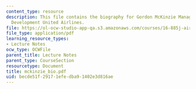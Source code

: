 ```yaml
---
content_type: resource
description: This file contains the biography for Gordon McKinzie Manager, New Aircraft
  Development United Airlines.
file: https://ol-ocw-studio-app-qa.s3.amazonaws.com/courses/16-885j-aircraft-systems-engineering-fall-2004/becde51f29171efedba91402e3d816ae_mckinzie_bio.pdf
file_type: application/pdf
learning_resource_types:
- Lecture Notes
ocw_type: OCWFile
parent_title: Lecture Notes
parent_type: CourseSection
resourcetype: Document
title: mckinzie_bio.pdf
uid: becde51f-2917-1efe-dba9-1402e3d816ae
---
```

